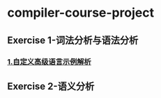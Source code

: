 # compiler-course-project

## Exercise 1-词法分析与语法分析

### [1.自定义高级语言示例解析](https://github.com/Billy1900/compiler-course-project/blob/master/exercise-1/language)

## Exercise 2-语义分析
